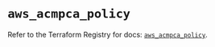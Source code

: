 # `aws_acmpca_policy`

Refer to the Terraform Registry for docs: [`aws_acmpca_policy`](https://registry.terraform.io/providers/hashicorp/aws/5.71.0/docs/resources/acmpca_policy).
